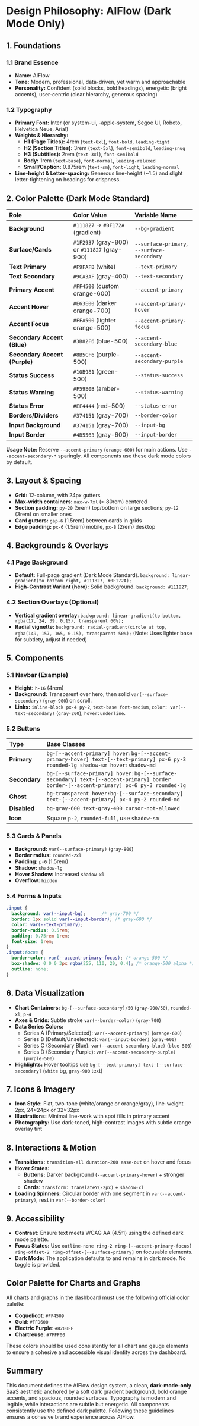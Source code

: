 # Design Philosophy: AIFlow (Dark Mode Only)

## 1. Foundations

### 1.1 Brand Essence

*   **Name:** AIFlow
*   **Tone:** Modern, professional, data-driven, yet warm and approachable
*   **Personality:** Confident (solid blocks, bold headings), energetic (bright accents), user-centric (clear hierarchy, generous spacing)

### 1.2 Typography

*   **Primary Font:** Inter (or system-ui, -apple-system, Segoe UI, Roboto, Helvetica Neue, Arial)
*   **Weights & Hierarchy:**
    *   **H1 (Page Titles):** 4rem (`text-6xl`), `font-bold`, `leading-tight`
    *   **H2 (Section Titles):** 3rem (`text-5xl`), `font-semibold`, `leading-snug`
    *   **H3 (Subtitles):** 2rem (`text-3xl`), `font-semibold`
    *   **Body:** 1rem (`text-base`), `font-normal`, `leading-relaxed`
    *   **Small/Caption:** 0.875rem (`text-sm`), `font-light`, `leading-normal`
*   **Line-height & Letter-spacing:** Generous line-height (~1.5) and slight letter-tightening on headings for crispness.

## 2. Color Palette (Dark Mode Standard)

| Role              | Color Value                              | Variable Name        |
| :---------------- | :--------------------------------------- | :------------------- |
| **Background**    | `#111827` → `#0F172A` (gradient)          | `--bg-gradient`      |
| **Surface/Cards** | `#1F2937` (gray-800) or `#111827` (gray-900) | `--surface-primary`, `--surface-secondary` |
| **Text Primary**  | `#F9FAFB` (white)                         | `--text-primary`     |
| **Text Secondary**| `#9CA3AF` (gray-400)                      | `--text-secondary`   |
| **Primary Accent**| `#FF4500` (custom orange-600)            | `--accent-primary`   |
| **Accent Hover**  | `#E63E00` (darker orange-700)           | `--accent-primary-hover` |
| **Accent Focus**  | `#FFA500` (lighter orange-500)          | `--accent-primary-focus` |
| **Secondary Accent (Blue)** | `#3B82F6` (blue-500)                  | `--accent-secondary-blue` |
| **Secondary Accent (Purple)**| `#8B5CF6` (purple-500)              | `--accent-secondary-purple` |
| **Status Success**| `#10B981` (green-500)                     | `--status-success`   |
| **Status Warning**| `#F59E0B` (amber-500)                     | `--status-warning`   |
| **Status Error**  | `#EF4444` (red-500)                       | `--status-error`     |
| **Borders/Dividers** | `#374151` (gray-700)                   | `--border-color`     |
| **Input Background**| `#374151` (gray-700)                   | `--input-bg`         |
| **Input Border**  | `#4B5563` (gray-600)                   | `--input-border`     |

**Usage Note:** Reserve `--accent-primary` (`orange-600`) for main actions. Use `--accent-secondary-*` sparingly. All components use these dark mode colors by default.

## 3. Layout & Spacing

*   **Grid:** 12-column, with 24px gutters
*   **Max-width containers:** `max-w-7xl` (≈ 80rem) centered
*   **Section padding:** `py-20` (5rem) top/bottom on large sections; `py-12` (3rem) on smaller ones
*   **Card gutters:** `gap-6` (1.5rem) between cards in grids
*   **Edge padding:** `px-6` (1.5rem) mobile, `px-8` (2rem) desktop

## 4. Backgrounds & Overlays

### 4.1 Page Background

*   **Default:** Full-page gradient (Dark Mode Standard).
    `background: linear-gradient(to bottom right, #111827, #0F172A);`
*   **High-Contrast Variant (hero):** Solid background.
    `background: #111827;`

### 4.2 Section Overlays (Optional)

*   **Vertical gradient overlay:**
    `background: linear-gradient(to bottom, rgba(17, 24, 39, 0.15), transparent 60%);`
*   **Radial vignette:**
    `background: radial-gradient(circle at top, rgba(149, 157, 165, 0.15), transparent 50%);` (Note: Uses lighter base for subtlety, adjust if needed)

## 5. Components

### 5.1 Navbar (Example)

*   **Height:** `h-16` (4rem)
*   **Background:** Transparent over hero, then solid `var(--surface-secondary)` (`gray-900`) on scroll.
*   **Links:** `inline-block px-4 py-2`, `text-base font-medium`, `color: var(--text-secondary)` (`gray-200`), `hover:underline`.

### 5.2 Buttons

| Type          | Base Classes                                                                                          |
| :------------ | :---------------------------------------------------------------------------------------------------- |
| **Primary**   | `bg-[--accent-primary] hover:bg-[--accent-primary-hover] text-[--text-primary] px-6 py-3 rounded-lg shadow-sm hover:shadow-md` |
| **Secondary** | `bg-[--surface-primary] hover:bg-[--surface-secondary] text-[--accent-primary] border border-[--accent-primary] px-6 py-3 rounded-lg` |
| **Ghost**     | `bg-transparent hover:bg-[--surface-secondary] text-[--accent-primary] px-4 py-2 rounded-md`        |
| **Disabled**  | `bg-gray-600 text-gray-400 cursor-not-allowed`                                                        |
| **Icon**      | Square `p-2`, `rounded-full`, use `shadow-sm`                                                        |

### 5.3 Cards & Panels

*   **Background:** `var(--surface-primary)` (`gray-800`)
*   **Border radius:** `rounded-2xl`
*   **Padding:** `p-6` (1.5rem)
*   **Shadow:** `shadow-lg`
*   **Hover Shadow:** Increased `shadow-xl`
*   **Overflow:** `hidden`

### 5.4 Forms & Inputs

```css
.input {
  background: var(--input-bg);      /* gray-700 */
  border: 1px solid var(--input-border); /* gray-600 */
  color: var(--text-primary);
  border-radius: 0.5rem;
  padding: 0.75rem 1rem;
  font-size: 1rem;
}
.input:focus {
  border-color: var(--accent-primary-focus); /* orange-500 */
  box-shadow: 0 0 0 3px rgba(255, 110, 20, 0.4); /* orange-500 alpha */
  outline: none;
}
```

## 6. Data Visualization

*   **Chart Containers:** `bg-[--surface-secondary]/50` (`gray-900/50`), `rounded-xl`, `p-4`
*   **Axes & Grids:** Subtle stroke `var(--border-color)` (`gray-700`)
*   **Data Series Colors:**
    *   Series A (Primary/Selected): `var(--accent-primary)` (`orange-600`)
    *   Series B (Default/Unselected): `var(--input-border)` (`gray-600`)
    *   Series C (Secondary Blue): `var(--accent-secondary-blue)` (`blue-500`)
    *   Series D (Secondary Purple): `var(--accent-secondary-purple)` (`purple-500`)
*   **Highlights:** Hover tooltips use `bg-[--text-primary] text-[--surface-secondary]` (`white` bg, `gray-900` text)

## 7. Icons & Imagery

*   **Icon Style:** Flat, two-tone (white/orange or orange/gray), line-weight 2px, 24×24px or 32×32px
*   **Illustrations:** Minimal line-work with spot fills in primary accent
*   **Photography:** Use dark-toned, high-contrast images with subtle orange overlay tint

## 8. Interactions & Motion

*   **Transitions:** `transition-all duration-200 ease-out` on hover and focus
*   **Hover States:**
    *   **Buttons:** Darker background (`--accent-primary-hover`) + stronger shadow
    *   **Cards:** `transform: translateY(-2px)` + `shadow-xl`
*   **Loading Spinners:** Circular border with one segment in `var(--accent-primary)`, rest in `var(--border-color)`

## 9. Accessibility

*   **Contrast:** Ensure text meets WCAG AA (4.5:1) using the defined dark mode palette.
*   **Focus States:** Use `outline-none ring-2 ring-[--accent-primary-focus] ring-offset-2 ring-offset-[--surface-primary]` on focusable elements.
*   **Dark Mode:** The application defaults to and remains in dark mode. No toggle is provided.

## Color Palette for Charts and Graphs

All charts and graphs in the dashboard must use the following official color palette:

- **Coquelicot**: `#FF4509`
- **Gold**: `#FFD600`
- **Electric Purple**: `#B200FF`
- **Chartreuse**: `#7FFF00`

These colors should be used consistently for all chart and gauge elements to ensure a cohesive and accessible visual identity across the dashboard.

## Summary

This document defines the AIFlow design system, a clean, **dark-mode-only** SaaS aesthetic anchored by a soft dark gradient background, bold orange accents, and spacious, rounded surfaces. Typography is modern and legible, while interactions are subtle but energetic. All components consistently use the defined dark palette. Following these guidelines ensures a cohesive brand experience across AIFlow. 